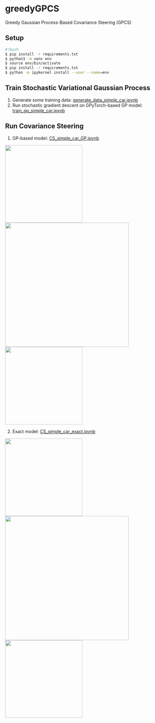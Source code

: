 # greedyGPCS
Greedy Gaussian Process-Based Covariance Steering (GPCS)

## Setup

```sh
#!bash
$ pip install -r requirements.txt
$ python3 -m venv env
$ source env/bin/activate
$ pip install -r requirements.txt
$ python -m ipykernel install --user --name=env
`````````

## Train Stochastic Variational Gaussian Process

1. Generate some training data: [generate_data_simple_car.ipynb](generate_data_simple_car.ipynb)
2. Run stochastic gradient descent on GPyTorch-based GP model: [train_gp_simple_car.ipynb](train_gp_simple_car.ipynb)

## Run Covariance Steering

1. GP-based model: [CS_simple_car_GP.ipynb](CS_simple_car_GP.ipynb)
<p float="left">
  <img src="figs/gp_inputs.png" width="250" />
  <img src="figs/gp_position_uncertainties.png" width="400" />
  <img src="figs/gp_model_states.png" width="250" /> 
</p>

2. Exact model: [CS_simple_car_exact.ipynb](CS_simple_car_exact.ipynb)
<p float="left">
  <img src="figs/exact_inputs.png" width="250" />
  <img src="figs/exact_position_uncertainties.png" width="400" />
  <img src="figs/exact_model_states.png" width="250" /> 
</p>
